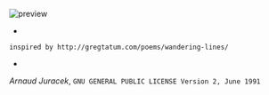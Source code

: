 ![preview](preview.gif?raw=true "preview")

-
`inspired by http://gregtatum.com/poems/wandering-lines/`

-
*Arnaud Juracek*, `GNU GENERAL PUBLIC LICENSE Version 2, June 1991`
